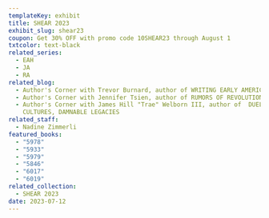 ```yaml
---
templateKey: exhibit
title: SHEAR 2023
exhibit_slug: shear23
coupon: Get 30% OFF with promo code 10SHEAR23 through August 1
txtcolor: text-black
related_series:
  - EAH
  - JA
  - RA
related_blog:
  - Author's Corner with Trevor Burnard, author of WRITING EARLY AMERICA
  - Author's Corner with Jennifer Tsien, author of RUMORS OF REVOLUTION
  - Author's Corner with James Hill "Trae" Welborn III, author of  DUELING
    CULTURES, DAMNABLE LEGACIES
related_staff:
  - Nadine Zimmerli
featured_books:
  - "5978"
  - "5933"
  - "5979"
  - "5846"
  - "6017"
  - "6019"
related_collection:
  - SHEAR 2023
date: 2023-07-12
---
```

